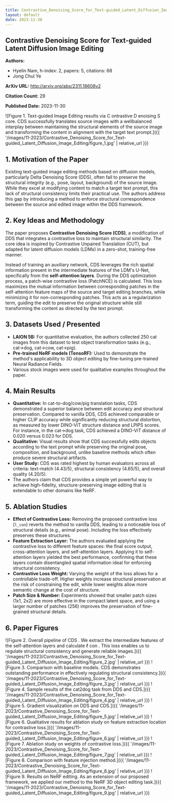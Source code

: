 ```yaml
---
title: Contrastive_Denoising_Score_for_Text-guided_Latent_Diffusion_Image_Editing
layout: default
date: 2023-11-30
---
```

## Contrastive Denoising Score for Text-guided Latent Diffusion Image Editing
**Authors:**
- Hyelin Nam, h-index: 2, papers: 5, citations: 68
- Jong Chul Ye

**ArXiv URL:** http://arxiv.org/abs/2311.18608v2

**Citation Count:** 29

**Published Date:** 2023-11-30

![Figure 1. Text-guided Image Editing results via C ontrastive D enoising S core. CDS successfully translates source images with a wellbalanced interplay between maintaining the structural elements of the source image and transforming the content in alignment with the target text prompt.]({{ '/images/11-2023/Contrastive_Denoising_Score_for_Text-guided_Latent_Diffusion_Image_Editing/figure_1.jpg' | relative_url }})
## 1. Motivation of the Paper
Existing text-guided image editing methods based on diffusion models, particularly Delta Denoising Score (DDS), often fail to preserve the structural integrity (e.g., pose, layout, background) of the source image. While they excel at modifying content to match a target text prompt, this lack of structural consistency limits their practical use. The authors address this gap by introducing a method to enforce structural correspondence between the source and edited image within the DDS framework.

## 2. Key Ideas and Methodology
The paper proposes **Contrastive Denoising Score (CDS)**, a modification of DDS that integrates a contrastive loss to maintain structural similarity. The core idea is inspired by Contrastive Unpaired Translation (CUT), but adapted for latent diffusion models (LDMs) in a zero-shot, training-free manner.

Instead of training an auxiliary network, CDS leverages the rich spatial information present in the intermediate features of the LDM's U-Net, specifically from the **self-attention layers**. During the DDS optimization process, a patch-wise contrastive loss (PatchNCE) is calculated. This loss maximizes the mutual information between corresponding patches in the self-attention feature maps of the source and target editing branches, while minimizing it for non-corresponding patches. This acts as a regularization term, guiding the edit to preserve the original structure while still transforming the content as directed by the text prompt.

## 3. Datasets Used / Presented
- **LAION 5B:** For quantitative evaluation, the authors collected 250 cat images from this dataset to test object transformation tasks (e.g., cat→dog, cat→cow, cat→pig).
- **Pre-trained NeRF models (TensoRF):** Used to demonstrate the method's applicability to 3D object editing by fine-tuning pre-trained Neural Radiance Fields.
- Various stock images were used for qualitative examples throughout the paper.

## 4. Main Results
- **Quantitative:** In cat-to-dog/cow/pig translation tasks, CDS demonstrated a superior balance between edit accuracy and structural preservation. Compared to vanilla DDS, CDS achieved comparable or higher CLIP accuracy while significantly reducing structural distortion, as measured by lower DINO-ViT structure distance and LPIPS scores. For instance, in the cat→dog task, CDS achieved a DINO-ViT distance of 0.020 versus 0.023 for DDS.
- **Qualitative:** Visual results show that CDS successfully edits objects according to the text prompt while preserving the original pose, composition, and background, unlike baseline methods which often produce severe structural artifacts.
- **User Study:** CDS was rated highest by human evaluators across all criteria: text-match (4.43/5), structural consistency (4.65/5), and overall quality (4.20/5).
- The authors claim that CDS provides a simple yet powerful way to achieve high-fidelity, structure-preserving image editing that is extendable to other domains like NeRF.

## 5. Ablation Studies
- **Effect of Contrastive Loss:** Removing the proposed contrastive loss (`l_con`) reverts the method to vanilla DDS, leading to a noticeable loss of structural details (e.g., animal pose). Including the loss effectively preserves these structures.
- **Feature Extraction Layer:** The authors evaluated applying the contrastive loss to different feature spaces: the final score output, cross-attention layers, and self-attention layers. Applying it to self-attention layers yielded the best performance, confirming that these layers contain disentangled spatial information ideal for enforcing structural consistency.
- **Contrastive Loss Weight:** Varying the weight of the loss allows for a controllable trade-off. Higher weights increase structural preservation at the risk of constraining the edit, while lower weights allow more semantic change at the cost of structure.
- **Patch Size & Number:** Experiments showed that smaller patch sizes (1x1, 2x2) are more effective in the compact latent space, and using a larger number of patches (256) improves the preservation of fine-grained structural details.

## 6. Paper Figures
![Figure 2. Overall pipeline of CDS . We extract the intermediate features of the self-attention layers and calculate ℓ con . This loss enables us to regulate structural consistency and generate reliable images.]({{ '/images/11-2023/Contrastive_Denoising_Score_for_Text-guided_Latent_Diffusion_Image_Editing/figure_2.jpg' | relative_url }})
![Figure 3. Comparison with baseline models. CDS demonstrates outstanding performance in effectively regulating structural consistency.]({{ '/images/11-2023/Contrastive_Denoising_Score_for_Text-guided_Latent_Diffusion_Image_Editing/figure_3.jpg' | relative_url }})
![Figure 4. Sample results of the cat2dog task from DDS and CDS.]({{ '/images/11-2023/Contrastive_Denoising_Score_for_Text-guided_Latent_Diffusion_Image_Editing/figure_4.jpg' | relative_url }})
![Figure 5. Gradient visualization on DDS and CDS.]({{ '/images/11-2023/Contrastive_Denoising_Score_for_Text-guided_Latent_Diffusion_Image_Editing/figure_5.jpg' | relative_url }})
![Figure 6. Qualitative results for ablation study on feature extraction location for contrastive loss.]({{ '/images/11-2023/Contrastive_Denoising_Score_for_Text-guided_Latent_Diffusion_Image_Editing/figure_6.jpg' | relative_url }})
![Figure 7. Ablation study on weights of contrastive loss.]({{ '/images/11-2023/Contrastive_Denoising_Score_for_Text-guided_Latent_Diffusion_Image_Editing/figure_7.jpg' | relative_url }})
![Figure 8. Comparison with feature injection method.]({{ '/images/11-2023/Contrastive_Denoising_Score_for_Text-guided_Latent_Diffusion_Image_Editing/figure_8.jpg' | relative_url }})
![Figure 9. Results on NeRF editing. As an extension of our proposed framework, we applied our method to the NeRF 3D object editing task.]({{ '/images/11-2023/Contrastive_Denoising_Score_for_Text-guided_Latent_Diffusion_Image_Editing/figure_9.jpg' | relative_url }})
